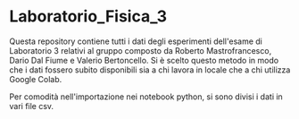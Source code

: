 # Laboratorio_Fisica_3

Questa repository contiene tutti i dati degli esperimenti dell'esame di Laboratorio 3 relativi al gruppo composto da Roberto Mastrofrancesco, Dario Dal Fiume e Valerio Bertoncello. Si è scelto questo metodo in modo che i dati fossero subito disponibili sia a chi lavora in locale che a chi utilizza Google Colab.

Per comodità nell'importazione nei notebook python, si sono divisi i dati in vari file csv.
